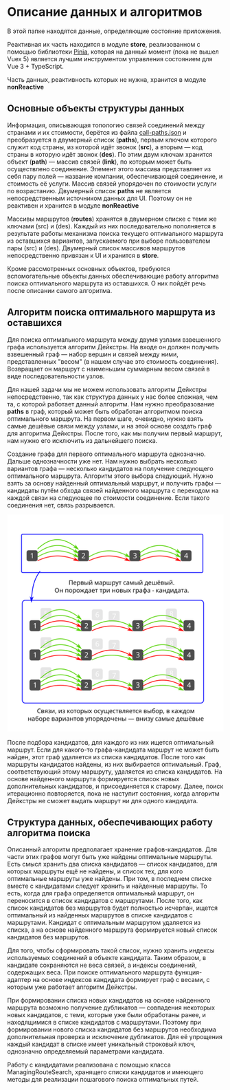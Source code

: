 # Описание данных и алгоритмов

В этой папке находятся данные, определяющие состояние приложения.

Реактивная их часть находится в модуле **store**, реализованном с помощью библиотеки [Pinia](Pinia), которая на данный момент (пока не вышел Vuex 5) является лучшим инструментом управления состоянием для Vue 3 + TypeScript.

Часть данных, реактивность которых не нужна, хранится в модуле **nonReactive**

## Основные объекты структуры данных

Информация, описывающая топологию связей соединений между странами и их стоимости, берётся из файла [call-paths.json](../../data/call-paths.json) и преобразуется в двумерный список (**paths**), первым ключом которого служит код страны, из которой идёт звонок (**src**), а вторым — код страны в которую идёт звонок (**des**). По этим двум ключам хранится объект (**path**) — массив связей (**link**), по которым может быть осуществлено соединение. Элемент этого массива представляет из себя пару полей — название компании, обеспечивающей соединение, и стоимость её услуги. Массив связей упорядочен по стоимости услуги по возрастанию. Двумерный список **paths** не является непосредственным источником данных для UI. Поэтому он не реактивен и хранится в модуле **nonReactive**

Массивы маршрутов (**routes**) хранятся в двумерном списке с теми же ключами (src) и (des). Каждый из них последовательно пополняется в результате работы механизма поиска текущего оптимального маршрута из оставшихся вариантов, запускаемого при выборе пользователем пары (src) и (des). Двумерный список массивов маршрутов непосредственно привязан к UI и хранится в **store**.

Кроме рассмотренных основных объектов, требуются вспомогательные объекты данных обеспечивающие работу алгоритма поиска оптимального маршрута из оставшихся. О них пойдёт речь после описании самого алгоритма.

## Алгоритм поиска оптимального маршрута из оставшихся

Для поиска оптимального маршрута между двумя узлами взвешенного графа используется алгоритм Дейкстры. На входе он должен получить взвешенный граф — набор вершин и связей между ними, представленных "весом" (в нашем случае это стоимость соединения). Возвращает он маршрут с наименьшим суммарным весом связей в виде последовательности узлов.

Для нашей задачи мы не можем использовать алгоритм Дейкстры непосредственно, так как структура данных у нас более сложная, чем та, с которой работает данный алгоритм. Нам нужно преобразование **paths** в граф, который может быть обработан алгоритмом поиска оптимального маршрута. На первом шаге, очевидно, нужно взять самые дешёвые связи между узлами, и на этой основе создать граф для алгоритма Дейкстры. После того, как мы получим первый маршрут, нам нужно его исключить из дальнейшего поиска.

Создание графа для первого оптимального маршрута однозначно. Дальше однозначности уже нет. Нам нужно выбрать несколько вариантов графа — несколько кандидатов на получение следующего оптимального маршрута. Алгоритм этого выбора следующий. Нужно взять за основу найденный оптимальный маршрут, и получить графы — кандидаты путём обхода связей найденного маршрута с переходом на каждой связи на следующее по стоимости соединение. Если такого соединения нет, связь разрывается.

![Получение кандидатов из маршрута](../../.idea/Image%202.svg)

После подбора кандидатов, для каждого из них ищется оптимальный маршрут. Если для какого-то графа-кандидата маршрут не может быть найден, этот граф удаляется из списка кандидатов. После того как маршруты кандидатов найдены, из них выбирается оптимальный. Граф, соответствующий этому маршруту, удаляется из списка кандидатов. На основе найденного маршрута формируется список новых дополнительных кандидатов, и присоединяется к старому. Далее, поиск итерационно повторяется, пока не наступит состояния, когда алгоритм Дейкстры не сможет выдать маршрут ни для одного кандидата.

## Структура данных, обеспечивающих работу алгоритма поиска

Описанный алгоритм предполагает хранение графов-кандидатов. Для части этих графов могут быть уже найдены оптимальные маршруты. Есть смысл хранить два списка кандидатов — список кандидатов, для которых маршруты ещё не найдены, и список тех, для кого оптимальные маршруты уже найдены. При том, в последнем списке вместе с кандидатами следует хранить и найденные маршруты. То есть, когда для графа определяется оптимальный маршрут, он переносится в список кандидатов с маршрутами. После того, как список кандидатов без маршрутов будет полностью исчерпан, ищется оптимальный из найденных маршрутов в списке кандидатов с маршрутами. Кандидат с оптимальным маршрутом удаляется из списка, а на основе найденного маршрута формируется новый список кандидатов без маршрутов.

Для того, чтобы сформировать такой список, нужно хранить индексы используемых соединений в объекте кандидата. Таким образом, в кандидате сохраняются не веса связей, а индексы соединений, содержащих веса. При поиске оптимального маршрута функция-адаптер на основе индексов кандидата формирует граф с весами, с которым уже работает алгоритм Дейкстры.

При формировании списка новых кандидатов на основе найденного маршрута возможно получение дубликатов — совпадения некоторых новых кандидатов, с теми, которые уже были обработаны ранее, и находящимися в списке кандидатов с маршрутами. Поэтому при формировании нового списка кандидатов без маршрутов необходима дополнительная проверка и исключение дубликатов. Для её упрощения каждый кандидат в списке имеет уникальный строковый ключ, однозначно определяемый параметрами кандидата.

Работу с кандидатами реализована с помощью класса ManagingRouteSearch, хранящего списки кандидатов и имеющего методы для реализации пошагового поиска оптимальных путей.
